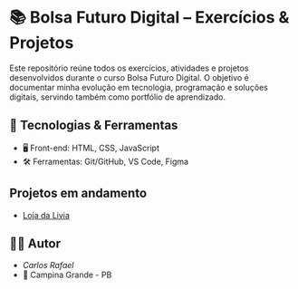 # 📚 Bolsa Futuro Digital – Exercícios & Projetos

Este repositório reúne todos os exercícios, atividades e projetos desenvolvidos durante o curso Bolsa Futuro Digital.
O objetivo é documentar minha evolução em tecnologia, programação e soluções digitais, servindo também como portfólio de aprendizado.

## 🚀 Tecnologias & Ferramentas

- 🖥️ Front-end: HTML, CSS, JavaScript
- 🛠️ Ferramentas: Git/GitHub, VS Code, Figma

## Projetos em andamento
- [Loja da Livia](./Modulo_02/05-lojaRoupa/index.html)

## 👨‍💻 Autor
- *Carlos Rafael*
- 📍 Campina Grande - PB
